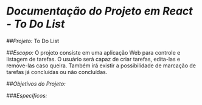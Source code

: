 # *Documentação do Projeto em React - To Do List*

##*Projeto:*
To Do List

##*Escopo:*
O projeto consiste em uma aplicação Web para controle e listagem de tarefas. O usuário será capaz de criar tarefas, edita-las e remove-las caso queira. Também irá existir a possibilidade de marcação de tarefas já concluídas ou não concluídas.

##*Objetivos do Projeto:*

###*Específicos:*


